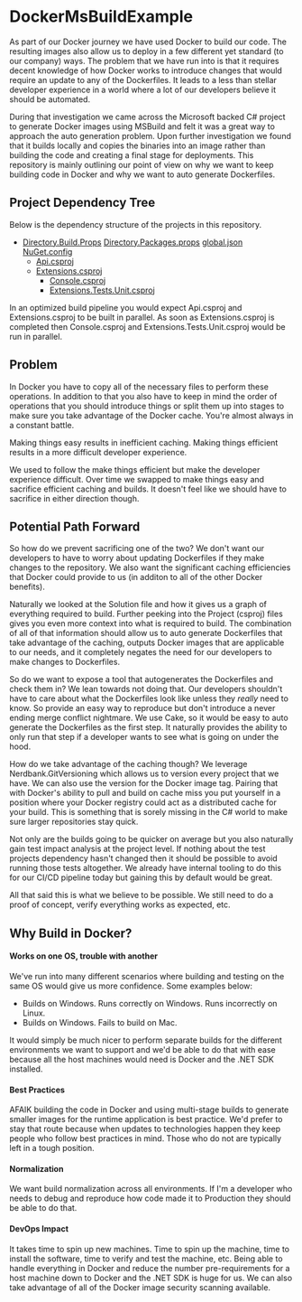 # DockerMsBuildExample

As part of our Docker journey we have used Docker to build our code. The resulting images also allow us to deploy in a few different yet standard (to our company) ways. The problem that we have run into is that it requires decent knowledge of how Docker works to introduce changes that would require an update to any of the Dockerfiles. It leads to a less than stellar developer experience in a world where a lot of our developers believe it should be automated. 

During that investigation we came across the Microsoft backed C# project to generate Docker images using MSBuild and felt it was a great way to approach the auto generation problem. Upon further investigation we found that it builds locally and copies the binaries into an image rather than building the code and creating a final stage for deployments. This repository is mainly outlining our point of view on why we want to keep building code in Docker and why we want to auto generate Dockerfiles.

## Project Dependency Tree
Below is the dependency structure of the projects in this repository.
* [Directory.Build.Props](./Directory.Build.props)
   [Directory.Packages.props](./Directory.Packages.props)
   [global.json](./global.json)
   [NuGet.config](./NuGet.config)
	* [Api.csproj](./src/Api/Api.csproj)
	* [Extensions.csproj](./src/Extensions/Extensions.csproj)
		* [Console.csproj](./src/Console/Console.csproj)
		* [Extensions.Tests.Unit.csproj](./test/Extensions.Tests.Unit/Extensions.Tests.Unit.csproj)

In an optimized build pipeline you would expect Api.csproj and Extensions.csproj to be built in parallel. As soon as Extensions.csproj is completed then Console.csproj and Extensions.Tests.Unit.csproj would be run in parallel.

## Problem
In Docker you have to copy all of the necessary files to perform these operations. In addition to that you also have to keep in mind the order of operations that you should introduce things or split them up into stages to make sure you take advantage of the Docker cache. You're almost always in a constant battle.

Making things easy results in inefficient caching.
Making things efficient results in a more difficult developer experience. 

We used to follow the make things efficient but make the developer experience difficult. Over time we swapped to make things easy and sacrifice efficient caching and builds. It doesn't feel like we should have to sacrifice in either direction though.

## Potential Path Forward
So how do we prevent sacrificing one of the two? We don't want our developers to have to worry about updating Dockerfiles if they make changes to the repository. We also want the significant caching efficiencies that Docker could provide to us (in additon to all of the other Docker benefits). 

Naturally we looked at the Solution file and how it gives us a graph of everything required to build. Further peeking into the Project (csproj) files gives you even more context into what is required to build. The combination of all of that information should allow us to auto generate Dockerfiles that take advantage of the caching, outputs Docker images that are applicable to our needs, and it completely negates the need for our developers to make changes to Dockerfiles. 

So do we want to expose a tool that autogenerates the Dockerfiles and check them in? We lean towards not doing that. Our developers shouldn't have to care about what the Dockerfiles look like unless they *really* need to know. So provide an easy way to reproduce but don't introduce a never ending merge conflict nightmare. We use Cake, so it would be easy to auto generate the Dockerfiles as the first step. It naturally provides the ability to only run that step if a developer wants to see what is going on under the hood.

How do we take advantage of the caching though? We leverage Nerdbank.GitVersioning which allows us to version every project that we have. We can also use the version for the Docker image tag. Pairing that with Docker's ability to pull and build on cache miss you put yourself in a position where your Docker registry could act as a distributed cache for your build. This is something that is sorely missing in the C# world to make sure larger repositories stay quick. 

Not only are the builds going to be quicker on average but you also naturally gain test impact analysis at the project level. If nothing about the test projects dependency hasn't changed then it should be possible to avoid running those tests altogether. We already have internal tooling to do this for our CI/CD pipeline today but gaining this by default would be great.

All that said this is what we believe to be possible. We still need to do a proof of concept, verify everything works as expected, etc. 

## Why Build in Docker?
#### Works on one OS, trouble with another
We've run into many different scenarios where building and testing on the same OS would give us more confidence. Some examples below:
* Builds on Windows. Runs correctly on Windows. Runs incorrectly on Linux.
* Builds on Windows. Fails to build on Mac.

It would simply be much nicer to perform separate builds for the different environments we want to support and we'd be able to do that with ease because all the host machines would need is Docker and the .NET SDK installed.

#### Best Practices
AFAIK building the code in Docker and using multi-stage builds to generate smaller images for the runtime application is best practice. We'd prefer to stay that route because when updates to technologies happen they keep people who follow best practices in mind. Those who do not are typically left in a tough position. 

#### Normalization
We want build normalization across all environments. If I'm a developer who needs to debug and reproduce how code made it to Production they should be able to do that.

#### DevOps Impact
It takes time to spin up new machines. Time to spin up the machine, time to install the software, time to verify and test the machine, etc. Being able to handle everything in Docker and reduce the number pre-requirements for a host machine down to Docker and the .NET SDK is huge for us. We can also take advantage of all of the Docker image security scanning available.